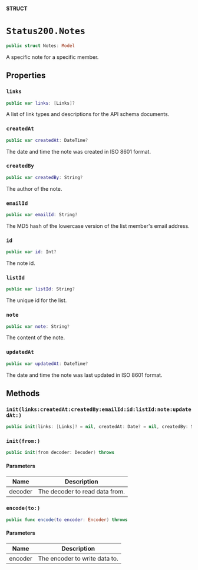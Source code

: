 **STRUCT**

# `Status200.Notes`

```swift
public struct Notes: Model
```

A specific note for a specific member.

## Properties
### `links`

```swift
public var links: [Links]?
```

A list of link types and descriptions for the API schema documents.

### `createdAt`

```swift
public var createdAt: DateTime?
```

The date and time the note was created in ISO 8601 format.

### `createdBy`

```swift
public var createdBy: String?
```

The author of the note.

### `emailId`

```swift
public var emailId: String?
```

The MD5 hash of the lowercase version of the list member's email address.

### `id`

```swift
public var id: Int?
```

The note id.

### `listId`

```swift
public var listId: String?
```

The unique id for the list.

### `note`

```swift
public var note: String?
```

The content of the note.

### `updatedAt`

```swift
public var updatedAt: DateTime?
```

The date and time the note was last updated in ISO 8601 format.

## Methods
### `init(links:createdAt:createdBy:emailId:id:listId:note:updatedAt:)`

```swift
public init(links: [Links]? = nil, createdAt: Date? = nil, createdBy: String? = nil, emailId: String? = nil, id: Int? = nil, listId: String? = nil, note: String? = nil, updatedAt: Date? = nil)
```

### `init(from:)`

```swift
public init(from decoder: Decoder) throws
```

#### Parameters

| Name | Description |
| ---- | ----------- |
| decoder | The decoder to read data from. |

### `encode(to:)`

```swift
public func encode(to encoder: Encoder) throws
```

#### Parameters

| Name | Description |
| ---- | ----------- |
| encoder | The encoder to write data to. |
